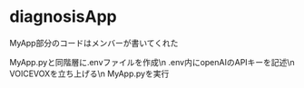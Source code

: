 # diagnosisApp
MyApp部分のコードはメンバーが書いてくれた

MyApp.pyと同階層に.envファイルを作成\n
.env内にopenAIのAPIキーを記述\n
VOICEVOXを立ち上げる\n
MyApp.pyを実行

